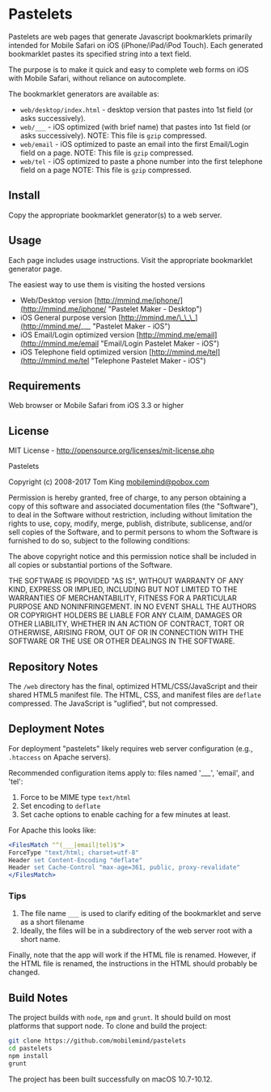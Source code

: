 # Pastelets

Pastelets are web pages that generate Javascript bookmarklets primarily
intended for Mobile Safari on iOS (iPhone/iPad/iPod Touch). Each generated
bookmarklet pastes its specified string into a text field.

The purpose is to make it quick and easy to complete web forms on iOS with
Mobile Safari, without reliance on autocomplete.

The bookmarklet generators are available as:

+ `web/desktop/index.html` - desktop version that pastes into 1st field
  (or asks successively).
+ `web/___` - iOS optimized (with brief name) that pastes into
  1st field (or asks successively). NOTE: This file is `gzip` compressed.
+ `web/email` - iOS optimized to paste an email into the first
  Email/Login field on a page. NOTE: This file is `gzip` compressed.
+ `web/tel` - iOS optimized to paste a phone number into the first
  telephone field on a page NOTE: This file is `gzip` compressed.

## Install

Copy the appropriate bookmarklet generator(s) to a web server.

## Usage

Each page includes usage instructions. Visit the appropriate bookmarklet
generator page.

The easiest way to use them is visiting the hosted versions

+ Web/Desktop version
  [http://mmind.me/iphone/](http://mmind.me/iphone/ "Pastelet Maker - Desktop")
+ iOS General purpose version
  [http://mmind.me/\_\_\_](http://mmind.me/___ "Pastelet Maker - iOS")
+ iOS Email\/Login optimized version
  [http://mmind.me/email](http://mmind.me/email "Email/Login Pastelet Maker - iOS")
+ iOS Telephone field optimized version
  [http://mmind.me/tel](http://mmind.me/tel "Telephone Pastelet Maker - iOS")

## Requirements

Web browser or Mobile Safari from iOS 3.3 or higher

## License

MIT License - <http://opensource.org/licenses/mit-license.php>

Pastelets

Copyright (c) 2008-2017 Tom King  <mobilemind@pobox.com>

Permission is hereby granted, free of charge, to any person obtaining a copy
of this software and associated documentation files (the "Software"), to deal
in the Software without restriction, including without limitation the rights
to use, copy, modify, merge, publish, distribute, sublicense, and/or sell
copies of the Software, and to permit persons to whom the Software is
furnished to do so, subject to the following conditions:

The above copyright notice and this permission notice shall be included in
all copies or substantial portions of the Software.

THE SOFTWARE IS PROVIDED "AS IS", WITHOUT WARRANTY OF ANY KIND, EXPRESS OR
IMPLIED, INCLUDING BUT NOT LIMITED TO THE WARRANTIES OF MERCHANTABILITY,
FITNESS FOR A PARTICULAR PURPOSE AND NONINFRINGEMENT. IN NO EVENT SHALL THE
AUTHORS OR COPYRIGHT HOLDERS BE LIABLE FOR ANY CLAIM, DAMAGES OR OTHER
LIABILITY, WHETHER IN AN ACTION OF CONTRACT, TORT OR OTHERWISE, ARISING FROM,
OUT OF OR IN CONNECTION WITH THE SOFTWARE OR THE USE OR OTHER DEALINGS IN THE
SOFTWARE.

## Repository Notes

The `/web` directory has the final, optimized HTML/CSS/JavaScript and their
shared HTML5 manifest file. The HTML, CSS, and manifest files are `deflate`
compressed. The JavaScript is "uglified", but not compressed.

## Deployment Notes

For deployment "pastelets" likely requires web server configuration (e.g.,
`.htaccess` on Apache servers).

Recommended configuration items apply to: files named '\_\_\_', 'email',
and 'tel':

1. Force to be MIME type `text/html`
2. Set encoding to `deflate`
3. Set cache options to enable caching for a few minutes at least.

For Apache this looks like:

````apache
<FilesMatch "^(___|email|tel)$">
ForceType "text/html; charset=utf-8"
Header set Content-Encoding "deflate"
Header set Cache-Control "max-age=361, public, proxy-revalidate"
</FilesMatch>
````

### Tips

1. The file name `___` is used to clarify editing of the bookmarklet and
   serve as a short filename
2. Ideally, the files will be in a subdirectory of the web server root with a
   short name.

Finally, note that the app will work if the HTML file is renamed. However, if
the HTML file is renamed, the instructions in the HTML should probably be
changed.

## Build Notes

The project builds with `node`, `npm` and `grunt`. It should build on
most platforms that support node. To clone and build the project:

````bash
git clone https://github.com/mobilemind/pastelets
cd pastelets
npm install
grunt
````

The project has been built successfully on macOS 10.7-10.12.
